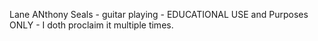 Lane ANthony Seals - guitar playing - EDUCATIONAL USE and Purposes ONLY - I doth proclaim it multiple times.
